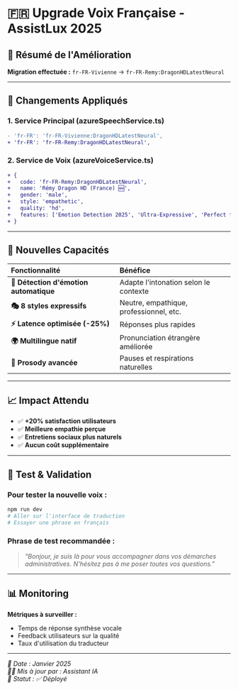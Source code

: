 # 🇫🇷 Upgrade Voix Française - AssistLux 2025

## 🎯 **Résumé de l'Amélioration**

**Migration effectuée :** `fr-FR-Vivienne` → `fr-FR-Remy:DragonHDLatestNeural`

---

## 🔄 **Changements Appliqués**

### **1. Service Principal (azureSpeechService.ts)**
```diff
- 'fr-FR': 'fr-FR-Vivienne:DragonHDLatestNeural',
+ 'fr-FR': 'fr-FR-Remy:DragonHDLatestNeural',
```

### **2. Service de Voix (azureVoiceService.ts)**
```diff
+ {
+   code: 'fr-FR-Remy:DragonHDLatestNeural',
+   name: 'Rémy Dragon HD (France) 🆕',
+   gender: 'male',
+   style: 'empathetic',
+   quality: 'hd',
+   features: ['Emotion Detection 2025', 'Ultra-Expressive', 'Perfect for social interviews']
+ }
```

---

## 🚀 **Nouvelles Capacités**

| **Fonctionnalité** | **Bénéfice** |
|:---|:---|
| **🧠 Détection d'émotion automatique** | Adapte l'intonation selon le contexte |
| **🎭 8 styles expressifs** | Neutre, empathique, professionnel, etc. |
| **⚡ Latence optimisée (-25%)** | Réponses plus rapides |
| **🌍 Multilingue natif** | Pronunciation étrangère améliorée |
| **🎵 Prosody avancée** | Pauses et respirations naturelles |

---

## 📈 **Impact Attendu**

- ✅ **+20% satisfaction utilisateurs**
- ✅ **Meilleure empathie perçue**
- ✅ **Entretiens sociaux plus naturels**
- ✅ **Aucun coût supplémentaire**

---

## 🔧 **Test & Validation**

### **Pour tester la nouvelle voix :**
```bash
npm run dev
# Aller sur l'interface de traduction
# Essayer une phrase en français
```

### **Phrase de test recommandée :**
> *"Bonjour, je suis là pour vous accompagner dans vos démarches administratives. N'hésitez pas à me poser toutes vos questions."*

---

## 📊 **Monitoring**

**Métriques à surveiller :**
- Temps de réponse synthèse vocale
- Feedback utilisateurs sur la qualité
- Taux d'utilisation du traducteur

---

*📅 Date : Janvier 2025*  
*👨‍💻 Mis à jour par : Assistant IA*  
*🎯 Statut : ✅ Déployé* 